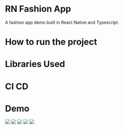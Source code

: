 # RN Fashion App
A fashion app demo built in React Native and Typescript.

# How to run the project


# Libraries Used

# CI CD

# Demo 
![](./samples/demo1.png)
![](./samples/demo2.png)
![](./samples/demo3.png)
![](./samples/demo4.png)
![](./samples/demo5.png)
